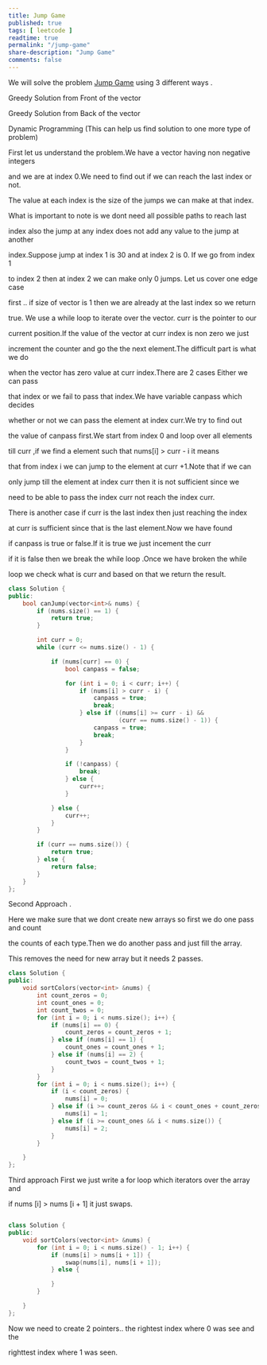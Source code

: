 ```yaml
---
title: Jump Game
published: true
tags: [ leetcode ]
readtime: true
permalink: "/jump-game"
share-description: "Jump Game"
comments: false
---
```


We will solve  the  problem [Jump Game](https://leetcode.com/problems/jump-game/description/)  using 3 different ways .

Greedy Solution from Front of the vector

Greedy Solution from Back of the vector

Dynamic Programming (This can help us find solution to one more type of problem)






First let us understand the problem.We have a vector having non negative integers

and we are at index 0.We need to find out if we can reach the last index or not.

The value at each index is the size of the jumps we can make at that index.

What is important to note is we dont need all possible paths to reach last 

index also the jump at any index does not add any value to the jump at another 

index.Suppose jump at index 1 is 30 and at index 2 is 0. If we go from index 1 

to index 2 then at index 2 we can make only 0 jumps. Let us cover one edge case 

first .. if size of vector is 1 then we are already at the last index so we return

true.  We use a while loop to iterate over the vector. curr is the pointer to our 

current position.If the value of the vector at curr index is non zero we just 

increment the counter and go the the next element.The difficult part is what we do

when the vector has zero value at curr index.There are 2 cases Either we can pass 

that index or we fail to pass that index.We have variable canpass which decides

whether or not we can pass the element at index curr.We try to find out

the value of canpass first.We start from index 0 and loop over all elements

till curr ,if we find a element such that nums[i] > curr - i  it means

that from index i we can jump to the element at curr +1.Note that if we can

only jump till the element at index curr then it is not sufficient since we

need to be able to pass the index curr not reach the index curr.

There is another case if curr is the last index then just reaching the index

at curr is sufficient since that is the last element.Now we have found

if canpass is true or false.If it is true we just incement the curr

if it is false then we break the while loop .Once we have broken the while

loop we check what is curr and based on that we return the result.






```cpp
class Solution {
public:
    bool canJump(vector<int>& nums) {
        if (nums.size() == 1) {
            return true;
        }

        int curr = 0;
        while (curr <= nums.size() - 1) {

            if (nums[curr] == 0) {
                bool canpass = false;

                for (int i = 0; i < curr; i++) {
                    if (nums[i] > curr - i) {
                        canpass = true;
                        break;
                    } else if ((nums[i] >= curr - i) &&
                               (curr == nums.size() - 1)) {
                        canpass = true;
                        break;
                    }
                }

                if (!canpass) {
                    break;
                } else {
                    curr++;
                }

            } else {
                curr++;
            }
        }

        if (curr == nums.size()) {
            return true;
        } else {
            return false;
        }
    }
};


```


Second Approach .

Here we make sure that we dont create new arrays so first we do one pass and count

the counts of each type.Then we do another pass and just fill the array.

This removes the need for new array but it needs 2 passes.

```cpp
class Solution {
public:
    void sortColors(vector<int> &nums) {
        int count_zeros = 0;
        int count_ones = 0;
        int count_twos = 0;
        for (int i = 0; i < nums.size(); i++) {
            if (nums[i] == 0) {
                count_zeros = count_zeros + 1;
            } else if (nums[i] == 1) {
                count_ones = count_ones + 1;
            } else if (nums[i] == 2) {
                count_twos = count_twos + 1;
            }
        }
        for (int i = 0; i < nums.size(); i++) {
            if (i < count_zeros) {
                nums[i] = 0;
            } else if (i >= count_zeros && i < count_ones + count_zeros) {
                nums[i] = 1;
            } else if (i >= count_ones && i < nums.size()) {
                nums[i] = 2;
            }
        }

    }
};

```

Third approach First we just write a for loop which iterators over the array and

if nums [i] > nums [i + 1] it just swaps.

```cpp

class Solution {
public:
    void sortColors(vector<int> &nums) {
        for (int i = 0; i < nums.size() - 1; i++) {
            if (nums[i] > nums[i + 1]) {
                swap(nums[i], nums[i + 1]);
            } else {

            }
        }

    }
};

```

Now we need to create 2 pointers.. the rightest index where 0 was see and the 

righttest index where 1 was seen.

